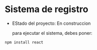 <h1>Sistema de registro</h1>

- EStado del proyecto: En construccion

  para ejecutar el sistema, debes poner:
  
``` npm install react ```
